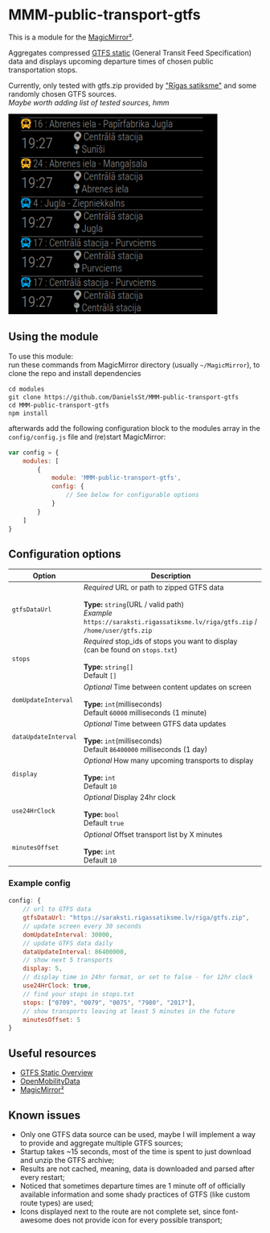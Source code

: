 # MMM-public-transport-gtfs

This is a module for the [MagicMirror²](https://github.com/MichMich/MagicMirror/).

Aggregates compressed [GTFS static](https://developers.google.com/transit/gtfs) (General Transit Feed Specification) data and displays upcoming departure times of chosen public transportation stops.<br>

Currently, only tested with gtfs.zip provided by ["Rīgas satiksme"](https://www.rigassatiksme.lv/en/) and some randomly chosen GTFS sources.<br>
_Maybe worth adding list of tested sources, hmm_

![](https://raw.githubusercontent.com/DanielsSt/MMM-public-transport-gtfs/master/screenshots/Screenshot.png)

## Using the module

To use this module:<br>
run these commands from MagicMirror directory (usually `~/MagicMirror`), to clone the repo and install dependencies
```shell
cd modules
git clone https://github.com/DanielsSt/MMM-public-transport-gtfs
cd MMM-public-transport-gtfs
npm install
```

afterwards add the following configuration block to the modules array in the `config/config.js` file and (re)start MagicMirror:
```js
var config = {
    modules: [
        {
            module: 'MMM-public-transport-gtfs',
            config: {
                // See below for configurable options
            }
        }
    ]
}
```

## Configuration options

| Option               | Description                                                                                                                          |
|----------------------|--------------------------------------------------------------------------------------------------------------------------------------|
| `gtfsDataUrl`        | *Required* URL or path to zipped GTFS data <br><br> **Type:** `string`(URL / valid path) <br> *Example* `https://saraksti.rigassatiksme.lv/riga/gtfs.zip` / `/home/user/gtfs.zip` |
| `stops`              | *Required* stop_ids of stops you want to display <br>(can be found on `stops.txt`)<br><br>**Type:** `string[]` <br>Default `[]`      |
| `domUpdateInterval`  | *Optional* Time between content updates on screen <br><br>**Type:** `int`(milliseconds) <br>Default `60000` milliseconds (1 minute)  |
| `dataUpdateInterval` | *Optional* Time between GTFS data updates<br><br>**Type:** `int`(milliseconds) <br>Default `86400000` milliseconds (1 day)           |
| `display`            | *Optional* How many upcoming transports to display<br><br>**Type:** `int` <br>Default `10`                                           |
| `use24HrClock`       | *Optional* Display 24hr clock<br><br>**Type:** `bool` <br>Default `true`                                                             |
| `minutesOffset`      | *Optional* Offset transport list by X minutes<br><br>**Type:** `int` <br>Default `10`                                                |


### Example config

```js
config: {
    // url to GTFS data
    gtfsDataUrl: "https://saraksti.rigassatiksme.lv/riga/gtfs.zip",
    // update screen every 30 seconds
    domUpdateInterval: 30000,
    // update GTFS data daily
    dataUpdateInterval: 86400000,
    // show next 5 transports
    display: 5,
    // display time in 24hr format, or set to false - for 12hr clock
    use24HrClock: true,
    // find your stops in stops.txt
    stops: ["0709", "0079", "0075", "7980", "2017"],
    // show transports leaving at least 5 minutes in the future
    minutesOffset: 5
}
```

## Useful resources

* [GTFS Static Overview](https://developers.google.com/transit/gtfs)
* [OpenMobilityData](https://transitfeeds.com/)
* [MagicMirror²](https://github.com/MichMich/MagicMirror/)

## Known issues
* Only one GTFS data source can be used, maybe I will implement a way to provide and aggregate multiple GTFS sources;
* Startup takes ~15 seconds, most of the time is spent to just download and unzip the GTFS archive;
* Results are not cached, meaning, data is downloaded and parsed after every restart;
* Noticed that sometimes departure times are 1 minute off of officially available information and some shady practices of GTFS (like custom route types) are used;
* Icons displayed next to the route are not complete set, since font-awesome does not provide icon for every possible transport;
